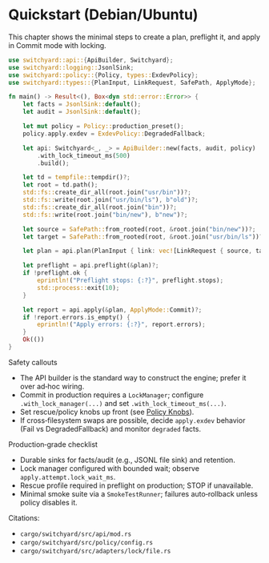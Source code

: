 # Quickstart (Debian/Ubuntu)

This chapter shows the minimal steps to create a plan, preflight it, and apply in Commit mode with locking.

```rust
use switchyard::api::{ApiBuilder, Switchyard};
use switchyard::logging::JsonlSink;
use switchyard::policy::{Policy, types::ExdevPolicy};
use switchyard::types::{PlanInput, LinkRequest, SafePath, ApplyMode};

fn main() -> Result<(), Box<dyn std::error::Error>> {
    let facts = JsonlSink::default();
    let audit = JsonlSink::default();

    let mut policy = Policy::production_preset();
    policy.apply.exdev = ExdevPolicy::DegradedFallback;

    let api: Switchyard<_, _> = ApiBuilder::new(facts, audit, policy)
        .with_lock_timeout_ms(500)
        .build();

    let td = tempfile::tempdir()?;
    let root = td.path();
    std::fs::create_dir_all(root.join("usr/bin"))?;
    std::fs::write(root.join("usr/bin/ls"), b"old")?;
    std::fs::create_dir_all(root.join("bin"))?;
    std::fs::write(root.join("bin/new"), b"new")?;

    let source = SafePath::from_rooted(root, &root.join("bin/new"))?;
    let target = SafePath::from_rooted(root, &root.join("usr/bin/ls"))?;

    let plan = api.plan(PlanInput { link: vec![LinkRequest { source, target }], restore: vec![] });

    let preflight = api.preflight(&plan)?;
    if !preflight.ok {
        eprintln!("Preflight stops: {:?}", preflight.stops);
        std::process::exit(10);
    }

    let report = api.apply(&plan, ApplyMode::Commit)?;
    if !report.errors.is_empty() {
        eprintln!("Apply errors: {:?}", report.errors);
    }
    Ok(())
}
```

Safety callouts
- The API builder is the standard way to construct the engine; prefer it over ad‑hoc wiring.
- Commit in production requires a `LockManager`; configure `.with_lock_manager(...)` and set `.with_lock_timeout_ms(...)`.
- Set rescue/policy knobs up front (see [Policy Knobs](reference/policy-knobs.md)).
- If cross‑filesystem swaps are possible, decide `apply.exdev` behavior (Fail vs DegradedFallback) and monitor `degraded` facts.

Production‑grade checklist
- Durable sinks for facts/audit (e.g., JSONL file sink) and retention.
- Lock manager configured with bounded wait; observe `apply.attempt.lock_wait_ms`.
- Rescue profile required in preflight on production; STOP if unavailable.
- Minimal smoke suite via a `SmokeTestRunner`; failures auto‑rollback unless policy disables it.

Citations:
- `cargo/switchyard/src/api/mod.rs`
- `cargo/switchyard/src/policy/config.rs`
- `cargo/switchyard/src/adapters/lock/file.rs`
